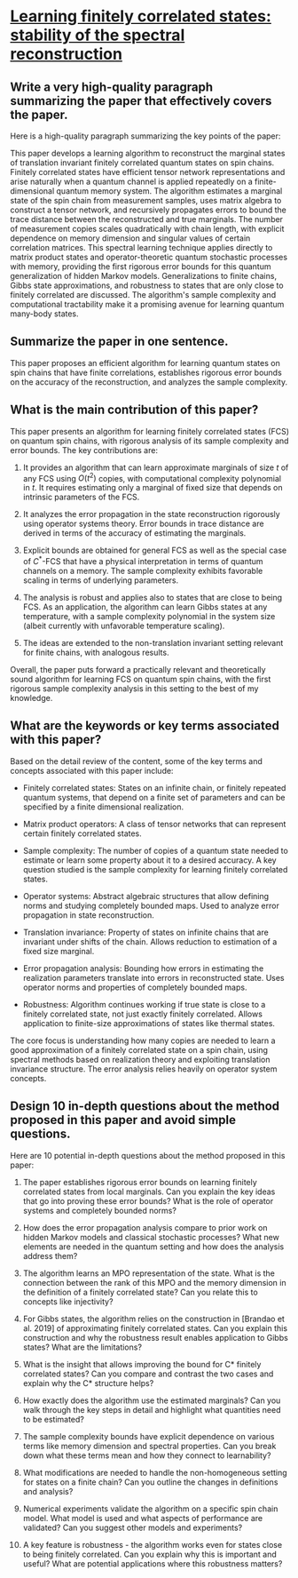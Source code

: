 # [Learning finitely correlated states: stability of the spectral   reconstruction](https://arxiv.org/abs/2312.07516)

## Write a very high-quality paragraph summarizing the paper that effectively covers the paper.

 Here is a high-quality paragraph summarizing the key points of the paper:

This paper develops a learning algorithm to reconstruct the marginal states of translation invariant finitely correlated quantum states on spin chains. Finitely correlated states have efficient tensor network representations and arise naturally when a quantum channel is applied repeatedly on a finite-dimensional quantum memory system. The algorithm estimates a marginal state of the spin chain from measurement samples, uses matrix algebra to construct a tensor network, and recursively propagates errors to bound the trace distance between the reconstructed and true marginals. The number of measurement copies scales quadratically with chain length, with explicit dependence on memory dimension and singular values of certain correlation matrices. This spectral learning technique applies directly to matrix product states and operator-theoretic quantum stochastic processes with memory, providing the first rigorous error bounds for this quantum generalization of hidden Markov models. Generalizations to finite chains, Gibbs state approximations, and robustness to states that are only close to finitely correlated are discussed. The algorithm's sample complexity and computational tractability make it a promising avenue for learning quantum many-body states.


## Summarize the paper in one sentence.

 This paper proposes an efficient algorithm for learning quantum states on spin chains that have finite correlations, establishes rigorous error bounds on the accuracy of the reconstruction, and analyzes the sample complexity.


## What is the main contribution of this paper?

 This paper presents an algorithm for learning finitely correlated states (FCS) on quantum spin chains, with rigorous analysis of its sample complexity and error bounds. The key contributions are:

1) It provides an algorithm that can learn approximate marginals of size $t$ of any FCS using $O(t^2)$ copies, with computational complexity polynomial in $t$. It requires estimating only a marginal of fixed size that depends on intrinsic parameters of the FCS.

2) It analyzes the error propagation in the state reconstruction rigorously using operator systems theory. Error bounds in trace distance are derived in terms of the accuracy of estimating the marginals. 

3) Explicit bounds are obtained for general FCS as well as the special case of $C^*$-FCS that have a physical interpretation in terms of quantum channels on a memory. The sample complexity exhibits favorable scaling in terms of underlying parameters.

4) The analysis is robust and applies also to states that are close to being FCS. As an application, the algorithm can learn Gibbs states at any temperature, with a sample complexity polynomial in the system size (albeit currently with unfavorable temperature scaling).

5) The ideas are extended to the non-translation invariant setting relevant for finite chains, with analogous results.

Overall, the paper puts forward a practically relevant and theoretically sound algorithm for learning FCS on quantum spin chains, with the first rigorous sample complexity analysis in this setting to the best of my knowledge.


## What are the keywords or key terms associated with this paper?

 Based on the detail review of the content, some of the key terms and concepts associated with this paper include:

- Finitely correlated states: States on an infinite chain, or finitely repeated quantum systems, that depend on a finite set of parameters and can be specified by a finite dimensional realization.

- Matrix product operators: A class of tensor networks that can represent certain finitely correlated states. 

- Sample complexity: The number of copies of a quantum state needed to estimate or learn some property about it to a desired accuracy. A key question studied is the sample complexity for learning finitely correlated states.

- Operator systems: Abstract algebraic structures that allow defining norms and studying completely bounded maps. Used to analyze error propagation in state reconstruction.  

- Translation invariance: Property of states on infinite chains that are invariant under shifts of the chain. Allows reduction to estimation of a fixed size marginal.

- Error propagation analysis: Bounding how errors in estimating the realization parameters translate into errors in reconstructed state. Uses operator norms and properties of completely bounded maps. 

- Robustness: Algorithm continues working if true state is close to a finitely correlated state, not just exactly finitely correlated. Allows application to finite-size approximations of states like thermal states.

The core focus is understanding how many copies are needed to learn a good approximation of a finitely correlated state on a spin chain, using spectral methods based on realization theory and exploiting translation invariance structure. The error analysis relies heavily on operator system concepts.


## Design 10 in-depth questions about the method proposed in this paper and avoid simple questions.

 Here are 10 potential in-depth questions about the method proposed in this paper:

1. The paper establishes rigorous error bounds on learning finitely correlated states from local marginals. Can you explain the key ideas that go into proving these error bounds? What is the role of operator systems and completely bounded norms? 

2. How does the error propagation analysis compare to prior work on hidden Markov models and classical stochastic processes? What new elements are needed in the quantum setting and how does the analysis address them?

3. The algorithm learns an MPO representation of the state. What is the connection between the rank of this MPO and the memory dimension in the definition of a finitely correlated state? Can you relate this to concepts like injectivity?

4. For Gibbs states, the algorithm relies on the construction in [Brandao et al. 2019] of approximating finitely correlated states. Can you explain this construction and why the robustness result enables application to Gibbs states? What are the limitations?

5. What is the insight that allows improving the bound for C* finitely correlated states? Can you compare and contrast the two cases and explain why the C* structure helps? 

6. How exactly does the algorithm use the estimated marginals? Can you walk through the key steps in detail and highlight what quantities need to be estimated?

7. The sample complexity bounds have explicit dependence on various terms like memory dimension and spectral properties. Can you break down what these terms mean and how they connect to learnability? 

8. What modifications are needed to handle the non-homogeneous setting for states on a finite chain? Can you outline the changes in definitions and analysis?

9. Numerical experiments validate the algorithm on a specific spin chain model. What model is used and what aspects of performance are validated? Can you suggest other models and experiments?

10. A key feature is robustness - the algorithm works even for states close to being finitely correlated. Can you explain why this is important and useful? What are potential applications where this robustness matters?
